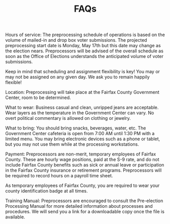 ﻿---
layout: slide
title: "FAQs"
---

Hours of service: The preprocessing schedule of operations is based on the volume of mailed-in and drop box voter submissions.  The projected preprocessing start date is Monday, May 17th but this date may change as the election nears.  Preprocessors will be advised of the overall schedule as soon as the Office of Elections understands the anticipated volume of voter submissions.

Keep in mind that scheduling and assignment flexibility is key!  You may or may not be assigned on any given day.  We ask you to remain happily flexible!

Location: Preprocessing will take place at the Fairfax County Government Center, room to be determined.

What to wear: Business casual and clean, unripped jeans are acceptable.  Wear layers as the temperature in the Government Center can vary.  No overt political commentary is allowed on clothing or jewelry.

What to bring: You should bring snacks, beverages, water, etc.  The Government Center cafeteria is open from 7:00 AM until 1:30 PM with a limited menu.  You may bring electronic devices such as a phone or tablet, but you may not use them while at the processing workstations.

Payment: Preprocessors are non-merit, temporary employees of Fairfax County. These are hourly wage positions, paid at the S-9 rate, and do not include Fairfax County benefits such as sick or annual leave or participation in the Fairfax County insurance or retirement programs.  Preprocessors will be required to record hours on a payroll time sheet.

As temporary employees of Fairfax County, you are required to wear your county identification badge at all times. 

Training Manual: Preprocessors are encouraged to consult the Pre-election Processing Manual for more detailed information about processes and procedures.  We will send you a link for a downloadable copy once the file is available.
